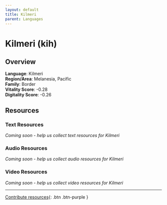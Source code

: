 ```yaml
---
layout: default
title: Kilmeri
parent: Languages
---
```


# Kilmeri (kih)

## Overview

**Language**: Kilmeri  
**Region/Area**: Melanesia, Pacific  
**Family**: Border  
**Vitality Score**: -0.28  
**Digitality Score**: -0.26  

## Resources

### Text Resources
*Coming soon - help us collect text resources for Kilmeri*

### Audio Resources
*Coming soon - help us collect audio resources for Kilmeri*

### Video Resources
*Coming soon - help us collect video resources for Kilmeri*

---

[Contribute resources](https://fairtrain.github.io/){: .btn .btn-purple }
